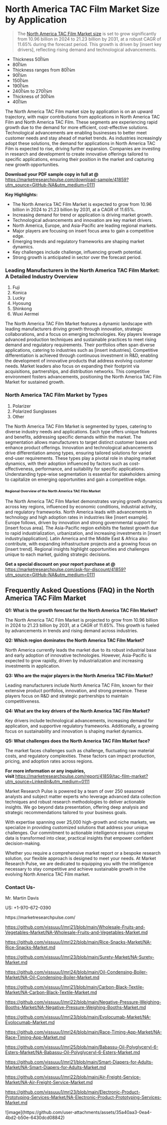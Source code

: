 <h1>North America TAC Film Market&nbsp;Size by Application</h1><blockquote><p>The <a href="https://marketresearchpulse.com/download-sample/41859?utm_source=GitHub-NA&amp;utm_medium=0111">North America TAC Film Market size</a> is set to grow significantly from 10.96 billion in 2024 to 21.23 billion by 2031, at a robust CAGR of 11.65% during the forecast period. This growth is driven by [insert key drivers], reflecting rising demand and technological advancements.</p></blockquote><ul><li>Thickness 50Î¼m <li> 80Î¼m <li> Thickness ranges from 80Î¼m <li> 90Î¼m <li> 150Î¼m <li> 190Î¼m <li> 240Î¼m to 270Î¼m <li> Thickness of 30Î¼m <li> 40Î¼m</li></ul><p>The North America TAC Film market size by application is on an upward trajectory, with major contributions from applications in North America TAC Film and North America TAC Film. These segments are experiencing rapid growth due to the demand for more efficient, cost-effective solutions. Technological advancements are enabling businesses to better meet customer needs and stay ahead of market trends. As industries increasingly adopt these solutions, the demand for applications in North America TAC Film is expected to rise, driving further expansion. Companies are investing in research and development to create innovative offerings tailored to specific applications, ensuring their position in the market and capturing new growth opportunities.</p><p><strong>Download your PDF sample copy in full at @ </strong><a href="https://marketresearchpulse.com/download-sample/41859?utm_source=GitHub-NA&amp;utm_medium=0111">https://marketresearchpulse.com/download-sample/41859?utm_source=GitHub-NA&amp;utm_medium=0111</a></p><p><strong>Key Highlights: </strong></p><ul><li>The North America TAC Film Market is expected to grow from 10.96 billion in 2024 to 21.23 billion by 2031, at a CAGR of 11.65%.</li><li>Increasing demand for trend or application is driving market growth.</li><li>Technological advancements and innovation are key market drivers.</li><li>North America, Europe, and Asia-Pacific are leading regional markets.</li><li>Major players are focusing on insert focus area to gain a competitive edge.</li><li>Emerging trends and regulatory frameworks are shaping market dynamics.</li><li>Key challenges include challenge, influencing growth potential.</li><li>Strong growth is anticipated in sector over the forecast period.</li></ul><h3>Leading Manufacturers in the North America TAC Film Market: A Detailed Industry Overview</h3><ol><li>Fuji</li><li>Konica</li><li>Lucky</li><li>Hyosung</li><li>Shinkong</li><li>Wuxi Aermei</li></ol><div class="flex max-w-full flex-col flex-grow"><div class="min-h-8 text-message flex w-full flex-col items-end gap-2 whitespace-normal break-words [.text-message+&amp;]:mt-5" dir="auto" data-message-author-role="assistant" data-message-id="fd8432e4-4910-450d-b182-61b7bfb0a01f" data-message-model-slug="gpt-4o"><div class="flex w-full flex-col gap-1 empty:hidden first:pt-[3px]"><div class="markdown prose w-full break-words dark:prose-invert light"><p>The North America TAC Film Market features a dynamic landscape with leading manufacturers driving growth through innovation, strategic collaborations, and a focus on emerging technologies. Key players leverage advanced production techniques and sustainable practices to meet rising demand and regulatory requirements. Their portfolios often span diverse applications, catering to industries such as [insert industries]. Competitive differentiation is achieved through continuous investment in R&amp;D, enabling the development of innovative products that address evolving customer needs. Market leaders also focus on expanding their footprint via acquisitions, partnerships, and distribution networks. This competitive environment fosters advancements, positioning the North America TAC Film Market for sustained growth.</p></div></div></div></div><h3>North America TAC Film Market by Types</h3><ol><li>Polarizer <li> Polarized Sunglasses <li> Other</li></ol><div class="flex max-w-full flex-col flex-grow"><div class="min-h-8 text-message flex w-full flex-col items-end gap-2 whitespace-normal break-words [.text-message+&amp;]:mt-5" dir="auto" data-message-author-role="assistant" data-message-id="084470be-0bb7-4664-bddf-5156b4f41249" data-message-model-slug="gpt-4o-mini"><div class="flex w-full flex-col gap-1 empty:hidden first:pt-[3px]"><div class="markdown prose w-full break-words dark:prose-invert light"><p>The North America TAC Film Market is segmented by types, catering to diverse industry needs and applications. Each type offers unique features and benefits, addressing specific demands within the market. The segmentation allows manufacturers to target distinct customer bases and enhance product offerings. Innovation and technological advancements drive differentiation among types, ensuring tailored solutions for varied end-user requirements. These types play a pivotal role in shaping market dynamics, with their adoption influenced by factors such as cost-effectiveness, performance, and suitability for specific applications. Understanding type-wise segmentation is essential for stakeholders aiming to capitalize on emerging opportunities and gain a competitive edge.</p></div></div></div></div><h3><span style="font-size: 11px;">Regional Overview of the North America TAC Film Market</span></h3><div class="flex max-w-full flex-col flex-grow"><div class="min-h-8 text-message flex w-full flex-col items-end gap-2 whitespace-normal break-words [.text-message+&amp;]:mt-5" dir="auto" data-message-author-role="assistant" data-message-id="e9038762-ce64-4e30-91c9-9bd413514231" data-message-model-slug="gpt-4o-mini"><div class="flex w-full flex-col gap-1 empty:hidden first:pt-[3px]"><div class="markdown prose w-full break-words dark:prose-invert light"><p>The North America TAC Film Market demonstrates varying growth dynamics across key regions, influenced by economic conditions, industrial activity, and regulatory frameworks. North America leads with advancements in technology and high adoption rates in industries like [insert example]. Europe follows, driven by innovation and strong governmental support for [insert focus area]. The Asia-Pacific region exhibits the fastest growth due to rapid industrialization, urbanization, and increasing investments in [insert industry/application]. Latin America and the Middle East &amp; Africa also contribute, with expanding infrastructure projects and a growing focus on [insert trend]. Regional insights highlight opportunities and challenges unique to each market, guiding strategic decisions.</p></div></div></div></div><p><strong>Get a special discount on your report purchase at @ </strong><a href="https://marketresearchpulse.com/ask-for-discount/41859?utm_source=GitHub-NA&amp;utm_medium=0111">https://marketresearchpulse.com/ask-for-discount/41859?utm_source=GitHub-NA&amp;utm_medium=0111</a></p><h2>Frequently Asked Questions (FAQ) in the North America TAC Film Market</h2><p><strong>Q1: What is the growth forecast for the North America TAC Film Market?</strong></p><p>The North America TAC Film Market is projected to grow from 10.96 billion in 2024 to 21.23 billion by 2031, at a CAGR of 11.65%. This growth is fueled by advancements in trends and rising demand across industries.</p><p><strong>Q2: Which region dominates the North America TAC Film Market?</strong></p><p>North America currently leads the market due to its robust industrial base and early adoption of innovative technologies. However, Asia-Pacific is expected to grow rapidly, driven by industrialization and increasing investments in application.</p><p><strong>Q3: Who are the major players in the North America TAC Film Market?</strong></p><p>Leading manufacturers include North America TAC Film, known for their extensive product portfolios, innovation, and strong presence. These players focus on R&amp;D and strategic partnerships to maintain competitiveness.</p><p><strong>Q4: What are the key drivers of the North America TAC Film Market?</strong></p><p>Key drivers include technological advancements, increasing demand for application, and supportive regulatory frameworks. Additionally, a growing focus on sustainability and innovation is shaping market dynamics.</p><p><strong>Q5: What challenges does the North America TAC Film Market face?</strong></p><p>The market faces challenges such as challenge, fluctuating raw material costs, and regulatory complexities. These factors can impact production, pricing, and adoption rates across regions.</p><p><strong>For more information or any inquiries, visit&nbsp;</strong><a href="https://marketresearchpulse.com/report/41859/tac-film-market?utm_source=Linkedin&utm_medium=0111">https://marketresearchpulse.com/report/41859/tac-film-market?utm_source=Linkedin&utm_medium=0111</a></p><p>Market Research Pulse is powered by a team of over 250 seasoned analysts and subject matter experts who leverage advanced data collection techniques and robust research methodologies to deliver actionable insights. We go beyond data presentation, offering deep analysis and strategic recommendations tailored to your business goals.</p><p>With expertise spanning over 25,000 high-growth and niche markets, we specialize in providing customized solutions that address your unique challenges. Our commitment to actionable intelligence ensures complex data is transformed into clear, practical insights that empower confident decision-making.</p><p>Whether you require a comprehensive market report or a bespoke research solution, our flexible approach is designed to meet your needs. At Market Research Pulse, we are dedicated to equipping you with the intelligence necessary to stay competitive and achieve sustainable growth in the evolving North America TAC Film market.</p><h3><strong>Contact Us-</strong></h3><p>Mr. Martin Davis</p><p>US: +1-970-672-0390</p><p>https://marketresearchpulse.com/</p><p><a href="https://github.com/vissuuu1/mri21/blob/main/Wholesale-Fruits-and-Vegetables-Market/NA-Wholesale-Fruits-and-Vegetables-Market.md">https://github.com/vissuuu1/mri21/blob/main/Wholesale-Fruits-and-Vegetables-Market/NA-Wholesale-Fruits-and-Vegetables-Market.md</a></p><p><a href="https://github.com/vissuuu1/mri22/blob/main/Rice-Snacks-Market/NA-Rice-Snacks-Market.md">https://github.com/vissuuu1/mri22/blob/main/Rice-Snacks-Market/NA-Rice-Snacks-Market.md</a></p><p><a href="https://github.com/vissuuu1/mri23/blob/main/Surety-Market/NA-Surety-Market.md">https://github.com/vissuuu1/mri23/blob/main/Surety-Market/NA-Surety-Market.md</a></p><p><a href="https://github.com/vissuuu1/mri24/blob/main/Oil-Condensing-Boiler-Market/NA-Oil-Condensing-Boiler-Market.md">https://github.com/vissuuu1/mri24/blob/main/Oil-Condensing-Boiler-Market/NA-Oil-Condensing-Boiler-Market.md</a></p><p><a href="https://github.com/vissuuu1/mri21/blob/main/Carbon-Black-Textile-Market/NA-Carbon-Black-Textile-Market.md">https://github.com/vissuuu1/mri21/blob/main/Carbon-Black-Textile-Market/NA-Carbon-Black-Textile-Market.md</a></p><p><a href="https://github.com/vissuuu1/mri22/blob/main/Negative-Pressure-Weighing-Booths-Market/NA-Negative-Pressure-Weighing-Booths-Market.md">https://github.com/vissuuu1/mri22/blob/main/Negative-Pressure-Weighing-Booths-Market/NA-Negative-Pressure-Weighing-Booths-Market.md</a></p><p><a href="https://github.com/vissuuu1/mri23/blob/main/Evolocumab-Market/NA-Evolocumab-Market.md">https://github.com/vissuuu1/mri23/blob/main/Evolocumab-Market/NA-Evolocumab-Market.md</a></p><p><a href="https://github.com/vissuuu1/mri24/blob/main/Race-Timing-App-Market/NA-Race-Timing-App-Market.md">https://github.com/vissuuu1/mri24/blob/main/Race-Timing-App-Market/NA-Race-Timing-App-Market.md</a></p><p><a href="https://github.com/vissuuu1/mri25/blob/main/Babassu-Oil-Polyglyceryl-6-Esters-Market/NA-Babassu-Oil-Polyglyceryl-6-Esters-Market.md">https://github.com/vissuuu1/mri25/blob/main/Babassu-Oil-Polyglyceryl-6-Esters-Market/NA-Babassu-Oil-Polyglyceryl-6-Esters-Market.md</a></p><p><a href="https://github.com/vissuuu1/mri21/blob/main/Smart-Diapers-for-Adults-Market/NA-Smart-Diapers-for-Adults-Market.md">https://github.com/vissuuu1/mri21/blob/main/Smart-Diapers-for-Adults-Market/NA-Smart-Diapers-for-Adults-Market.md</a></p><p><a href="https://github.com/vissuuu1/mri22/blob/main/Air-Freight-Service-Market/NA-Air-Freight-Service-Market.md">https://github.com/vissuuu1/mri22/blob/main/Air-Freight-Service-Market/NA-Air-Freight-Service-Market.md</a></p><p><a href="https://github.com/vissuuu1/mri23/blob/main/Electronic-Product-Prototyping-Services-Market/NA-Electronic-Product-Prototyping-Services-Market.md">https://github.com/vissuuu1/mri23/blob/main/Electronic-Product-Prototyping-Services-Market/NA-Electronic-Product-Prototyping-Services-Market.md</a></p>
![image](https://github.com/user-attachments/assets/35a40aa3-0ea4-4bd2-b50e-6430dcd08842)
